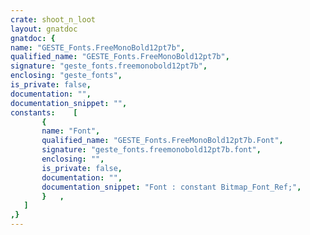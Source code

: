 ```yaml
---
crate: shoot_n_loot
layout: gnatdoc
gnatdoc: {
name: "GESTE_Fonts.FreeMonoBold12pt7b",
qualified_name: "GESTE_Fonts.FreeMonoBold12pt7b",
signature: "geste_fonts.freemonobold12pt7b",
enclosing: "geste_fonts",
is_private: false,
documentation: "",
documentation_snippet: "",
constants:    [
       {
       name: "Font",
       qualified_name: "GESTE_Fonts.FreeMonoBold12pt7b.Font",
       signature: "geste_fonts.freemonobold12pt7b.font",
       enclosing: "",
       is_private: false,
       documentation: "",
       documentation_snippet: "Font : constant Bitmap_Font_Ref;",
       }   ,
   ]
,}
---
```

